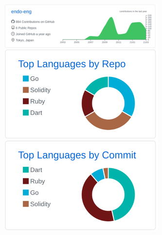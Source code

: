 [![](https://raw.githubusercontent.com/endo-eng/endo-eng/main/profile-summary-card-output/github/0-profile-details.svg)](https://github.com/vn7n24fzkq/github-profile-summary-cards)
[![](https://raw.githubusercontent.com/endo-eng/endo-eng/main/profile-summary-card-output/github/1-repos-per-language.svg)](https://github.com/vn7n24fzkq/github-profile-summary-cards)
[![](https://raw.githubusercontent.com/endo-eng/endo-eng/main/profile-summary-card-output/github/2-most-commit-language.svg)](https://github.com/vn7n24fzkq/github-profile-summary-cards)
